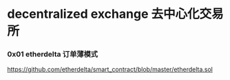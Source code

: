 # decentralized exchange 去中心化交易所

### 0x01 etherdelta 订单薄模式

https://github.com/etherdelta/smart_contract/blob/master/etherdelta.sol
